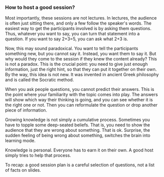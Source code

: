### How to host a good session?

Most importantly, these sessions are not lectures. In lectures, the audience is often just sitting there, and only a few follow 
the speaker's words.
The easiest way to get the participants involved is by asking them questions. Thus, whatever you want to say, you can turn that 
statement into a question. If you want to say 2+3=5, you can ask what 2+3 is.

Now, this may sound paradoxical. You want to tell the participants something new, but you cannot say it. Instead, you want them to 
say it. But why would they come to the session if they knew the content already? This is not a paradox. This is the crucial point: 
you need to give just enough information, just the right hint, so that they can put it together on their own. By the way, this 
idea is not new. It was invented in ancient Greek philosophy and is called the Socratic method.

When you ask people questions, you cannot predict their answers. This is the point where your familiarity with the topic comes 
into play. The answers will show which way their thinking is going, and you can see whether it is the right one or not. Then you 
can reformulate the question or drop another piece of information.

Growing knowledge is not simply a cumulative process. Sometimes you have to topple some deep-seated beliefs. That is, you need to 
show the audience that they are wrong about something. That is ok. Surprise, the sudden feeling of being wrong about something, 
switches the brain into learning mode.

Knowledge is personal. Everyone has to earn it on their own. A good host simply tries to help that process.

To recap: a good session plan is a careful selection of questions, not a list of facts on slides.
